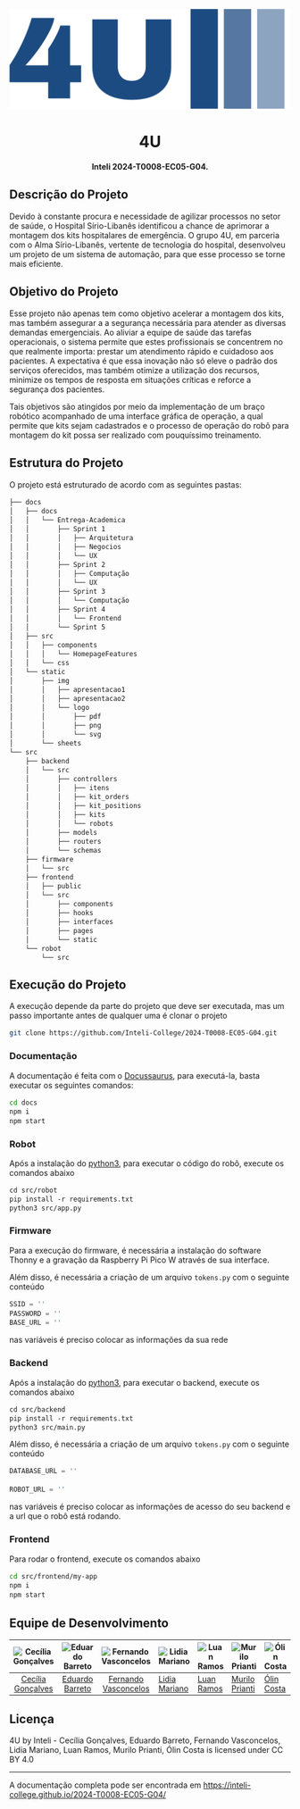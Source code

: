 <!-- Critérios -->
<!-- - [Crítico] Apresenta a estrutura do projeto (como as demais pastas estão organizadas)? -->
<!-- - [Crítico] Apresenta instruções claras de como executar o projeto e a documentação? -->
<!-- - Apresenta o objetivo do projeto? -->
<!-- - Apresenta os integrantes da equipe de desenvolvimento? -->
<!-- - Apresenta o link do Linkdin ou Github dos integrantes da equipe? -->
<!-- - Apresenta a licença Inteli do projeto (CC-0)? -->
<!-- - Apresenta os dados dos integrantes da equipe, o nome da equipe e o nome do Inteli na seção de licensa do projeto? -->
<!-- - Possui um link para o Github Pages onde a documentação pode ser localizada? -->

<p align="center">
    <img src="docs/static/img/logo/png/logo-no-background.png" alt="4U"/>
</p>
<h1 align="center">4U</h1>
<p align="center"><b>Inteli 2024-T0008-EC05-G04.</b></p>

## Descrição do Projeto

Devido à constante procura e necessidade de agilizar processos no setor de saúde, o Hospital Sírio-Libanês identificou a chance de aprimorar a montagem dos kits hospitalares de emergência. O grupo 4U, em parceria com o Alma Sírio-Libanês, vertente de tecnologia do hospital, desenvolveu um projeto de um sistema de automação, para que esse processo se torne mais eficiente.


## Objetivo do Projeto

Esse projeto não apenas tem como objetivo acelerar a montagem dos kits, mas também assegurar a a segurança necessária para atender as diversas demandas emergenciais. Ao aliviar a equipe de saúde das tarefas operacionais, o sistema permite que estes profissionais se concentrem no que realmente importa: prestar um atendimento rápido e cuidadoso aos pacientes. A expectativa é que essa inovação não só eleve o padrão dos serviços oferecidos, mas também otimize a utilização dos recursos, minimize os tempos de resposta em situações críticas e reforce a segurança dos pacientes. 

Tais objetivos são atingidos por meio da implementação de um braço robótico acompanhado de uma interface gráfica de operação, a qual permite que kits sejam cadastrados e o processo de operação do robô para montagem do kit possa ser realizado com pouquíssimo treinamento.

## Estrutura do Projeto

O projeto está estruturado de acordo com as seguintes pastas:

```
├── docs
│   ├── docs
│   │   └── Entrega-Academica
│   │       ├── Sprint 1
│   │       │   ├── Arquitetura
│   │       │   ├── Negocios
│   │       │   └── UX
│   │       ├── Sprint 2
│   │       │   ├── Computação
│   │       │   └── UX
│   │       ├── Sprint 3
│   │       │   └── Computação
│   │       ├── Sprint 4
│   │       │   └── Frontend
│   │       └── Sprint 5
│   ├── src
│   │   ├── components
│   │   │   └── HomepageFeatures
│   │   └── css
│   └── static
│       ├── img
│       │   ├── apresentacao1
│       │   ├── apresentacao2
│       │   └── logo
│       │       ├── pdf
│       │       ├── png
│       │       └── svg
│       └── sheets
└── src
    ├── backend
    │   └── src
    │       ├── controllers
    │       │   ├── itens
    │       │   ├── kit_orders
    │       │   ├── kit_positions
    │       │   ├── kits
    │       │   └── robots
    │       ├── models
    │       ├── routers
    │       └── schemas
    ├── firmware
    │   └── src
    ├── frontend
    │   ├── public
    │   └── src
    │       ├── components
    │       ├── hooks
    │       ├── interfaces
    │       ├── pages
    │       └── static
    └── robot
        └── src
```

## Execução do Projeto

A execução depende da parte do projeto que deve ser executada, mas um passo importante antes de qualquer uma é clonar o projeto

```sh
git clone https://github.com/Inteli-College/2024-T0008-EC05-G04.git
```

### Documentação

A documentação é feita com o [Docussaurus](https://docusaurus.io/), para executá-la, basta executar os seguintes comandos:

```sh
cd docs
npm i
npm start
```

### Robot

Após a instalação do [python3](https://www.python.org/), para executar o código do robô, execute os comandos abaixo

```
cd src/robot
pip install -r requirements.txt
python3 src/app.py
```

### Firmware

Para a execução do firmware, é necessária a instalação do software Thonny e a gravação da Raspberry Pi Pico W através de sua interface.

Além disso, é necessária a criação de um arquivo `tokens.py` com o seguinte conteúdo

```py
SSID = ''
PASSWORD = ''
BASE_URL = ''
```

nas variáveis é preciso colocar as informações da sua rede

### Backend

Após a instalação do [python3](https://www.python.org/), para executar o backend, execute os comandos abaixo

```
cd src/backend
pip install -r requirements.txt
python3 src/main.py
```

Além disso, é necessária a criação de um arquivo `tokens.py` com o seguinte conteúdo

```py
DATABASE_URL = ''

ROBOT_URL = '' 
```

nas variáveis é preciso colocar as informações de acesso do seu backend e a url que o robô está rodando.

### Frontend

Para rodar o frontend, execute os comandos abaixo

```sh
cd src/frontend/my-app
npm i
npm start
```

## Equipe de Desenvolvimento

| ![Cecília Gonçalves](https://media.licdn.com/dms/image/D4E03AQHFDADl2nqTcA/profile-displayphoto-shrink_400_400/0/1680660675815?e=1723075200&v=beta&t=utZUw_RsEFBLnNEHQHYwJaJzeiuCi5fcta_zU591eaQ) | ![Eduardo Barreto](https://media.licdn.com/dms/image/D4D03AQHcmdXszbRiEA/profile-displayphoto-shrink_400_400/0/1674764017034?e=1723075200&v=beta&t=hkt4Nns4Z-b6XMKWoKPSs0bnAHAeyo3XHXnJtb0j_L8) | ![Fernando Vasconcelos](https://media.licdn.com/dms/image/D4D03AQG_T8Nvtk_lNg/profile-displayphoto-shrink_400_400/0/1677155884081?e=1723075200&v=beta&t=eXhHTAGsOiIkql3YvgQqsNHG_QJMnDvvwgffSumxSLY) | ![Lidia Mariano](https://media.licdn.com/dms/image/D4D03AQG56mwRJ4G55g/profile-displayphoto-shrink_400_400/0/1675023865459?e=1723075200&v=beta&t=eI9JX-n0cGLK-kvGUN3SBKAf-w8aTj0RRxo_EzaL5ic) | ![Luan Ramos](https://media.licdn.com/dms/image/D4D03AQF5k4FEfaI4mg/profile-displayphoto-shrink_400_400/0/1698150342373?e=1715817600&v=beta&t=B498NfoBN5UtE0gVYnZ6a9CMnkhLvvvjaugz0V2n2us) | ![Murilo Prianti](https://media.licdn.com/dms/image/D4D35AQGP2ySXkAn_wA/profile-framedphoto-shrink_400_400/0/1715367450460?e=1718218800&v=beta&t=_9GYprjCy3vJsSmIUgWaV9O6O5KixSlf1O9CwZqDgGI) | ![Ólin Costa](https://media.licdn.com/dms/image/D4D03AQHMcFlvJWMv_Q/profile-displayphoto-shrink_400_400/0/1707441102331?e=1723075200&v=beta&t=Rmd99KC5tIrGSnY8YhNXe8d0srXk3qHkFtZ5rheKSxk) |
| :-----------------------------------------------------------------------------------------------------------------------------------------------------------------------------------------------: | :---------------------------------------------------------------------------------------------------------------------------------------------------------------------------------------------: | :--------------------------------------------------------------------------------------------------------------------------------------------------------------------------------------------------: | --------------------------------------------------------------------------------------------------------------------------------------------------------------------------------------------- | ------------------------------------------------------------------------------------------------------------------------------------------------------------------------------------------ | --------------------------------------------------------------------------------------------------------------------------------------------------------------------------------------------- | ------------------------------------------------------------------------------------------------------------------------------------------------------------------------------------------ |
|                                                  [Cecília Gonçalves](https://www.linkedin.com/in/cec%C3%ADlia-alonso-gon%C3%A7alves-3aa4bb271/)                                                   |                                                                 [Eduardo Barreto](https://www.linkedin.com/in/eduardosbarreto/)                                                                 |                                                      [Fernando Vasconcelos](https://www.linkedin.com/in/fernando-antonio-s-c-de-vasconcellos/)                                                       | [Lidia Mariano](https://www.linkedin.com/in/lidiamariano/)                                                                                                                                    | [Luan Ramos](https://www.linkedin.com/in/luan-ramos-de-mello-253b28268/)                                                                                                                   | [Murilo Prianti](https://www.linkedin.com/in/murilo-prianti-0073111a1/)                                                                                                                       | [Ólin Costa](https://www.linkedin.com/in/%C3%B3lin-medeiros-costa-b0a1b426a/)                                                                                                              |

## Licença

4U by Inteli - Cecília Gonçalves, Eduardo Barreto, Fernando Vasconcelos, Lidia Mariano, Luan Ramos, Murilo Prianti, Ólin Costa is licensed under CC BY 4.0 

---

A documentação completa pode ser encontrada em https://inteli-college.github.io/2024-T0008-EC05-G04/
